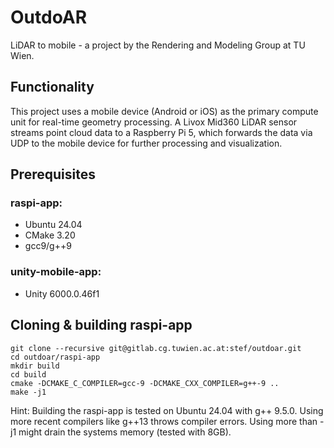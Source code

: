 # OutdoAR
LiDAR to mobile - a project by the Rendering and Modeling Group at TU Wien. 

## Functionality
This project uses a mobile device (Android or iOS) as the primary compute unit for real-time geometry processing. A Livox Mid360 LiDAR sensor streams point cloud data to a Raspberry Pi 5, which forwards the data via UDP to the mobile device for further processing and visualization.

## Prerequisites

### raspi-app:
- Ubuntu 24.04
- CMake 3.20
- gcc9/g++9

### unity-mobile-app:
- Unity 6000.0.46f1

## Cloning & building raspi-app
```
git clone --recursive git@gitlab.cg.tuwien.ac.at:stef/outdoar.git
cd outdoar/raspi-app
mkdir build
cd build
cmake -DCMAKE_C_COMPILER=gcc-9 -DCMAKE_CXX_COMPILER=g++-9 ..
make -j1
```

Hint: Building the raspi-app is tested on Ubuntu 24.04 with g++ 9.5.0. Using more recent compilers like g++13 throws compiler errors. Using more than -j1 might drain the systems memory (tested with 8GB).
